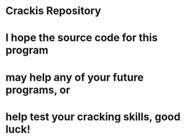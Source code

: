 # Crackis Repository

# I hope the source code for this program
# may help any of your future programs, or
# help test your cracking skills, good luck!